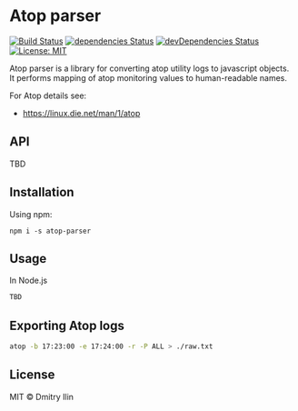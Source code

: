 # Atop parser

[![Build Status](https://travis-ci.org/rnd-student-lab/atop-parser.svg?branch=master)](https://travis-ci.org/rnd-student-lab/atop-parser)
[![dependencies Status](https://david-dm.org/rnd-student-lab/atop-parser/status.svg)](https://david-dm.org/rnd-student-lab/atop-parser)
[![devDependencies Status](https://david-dm.org/rnd-student-lab/atop-parser/dev-status.svg)](https://david-dm.org/rnd-student-lab/atop-parser?type=dev)
[![License: MIT](https://img.shields.io/badge/License-MIT-blue.svg)](https://opensource.org/licenses/MIT)

Atop parser is a library for converting atop utility logs to javascript objects.
It performs mapping of atop monitoring values to human-readable names.

For Atop details see:

* https://linux.die.net/man/1/atop

## API

TBD

## Installation

Using npm:

```shell
npm i -s atop-parser
```

## Usage

In Node.js

```js
TBD
```

## Exporting Atop logs

```bash
atop -b 17:23:00 -e 17:24:00 -r -P ALL > ./raw.txt
```

## License

MIT © Dmitry Ilin
